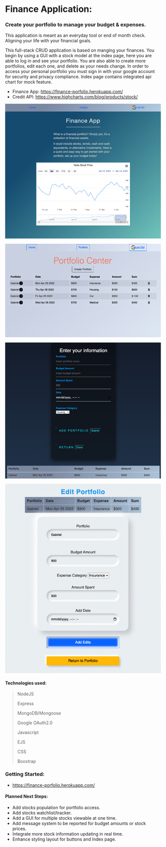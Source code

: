 #  Finance Application:

### Create your portfolio to manage your budget & expenses. 
<p>This application is meant as an everyday tool or end of month check. Aligning your life with your financial goals. 

<p>This full-stack CRUD application is based on manging your finances. You begin by using a GUI with a stock model at the index page, here you are able to log in and see your portfolio. You are also able to create more portfolios, edit each one, and delete as your needs change. In order to access your personal portfolio you must sign in with your google account for security and privacy compliance. Index page contains integrated api chart for mock feature. 

- Finance App: https://finance-porfolio.herokuapp.com/
- Credit API: https://www.highcharts.com/blog/products/stock/

![Index](public/images/index.png)

![Portfolio Index](public/images/portfolio-index.png)

![Create](public/images/Create.png)

![Edit](public/images/edit-page.png)

#### Technologies used:
> NodeJS
>
> Express
>
> MongoDB/Mongoose
>
> Google OAuth2.0
>
> Javascript
>
> EJS 
>
> CSS
>
> Boostrap
>

### Getting Started:
-  https://finance-porfolio.herokuapp.com/

#### Planned Next Steps:
- Add stocks population for portfolio access.
- Add stocks watchlist/tracker. 
- Add a GUI for multiple stocks viewable at one time.
- Add message system to be reported for budget amounts or stock prices. 
- Integrate more stock information updating in real time.
- Enhance styling layout for buttons and Index page. 